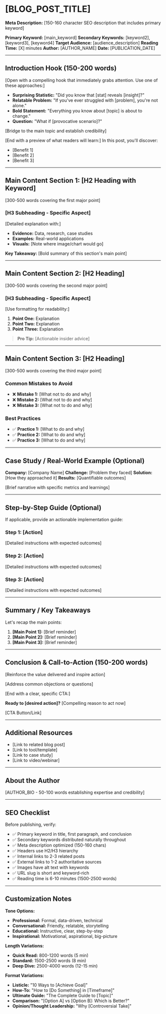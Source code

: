 # [BLOG_POST_TITLE]

**Meta Description:** [150-160 character SEO description that includes primary keyword]

**Primary Keyword:** [main_keyword]
**Secondary Keywords:** [keyword2], [keyword3], [keyword4]
**Target Audience:** [audience_description]
**Reading Time:** [X] minutes
**Author:** [AUTHOR_NAME]
**Date:** [PUBLICATION_DATE]

---

## Introduction Hook (150-200 words)

[Open with a compelling hook that immediately grabs attention. Use one of these approaches:]

- **Surprising Statistic:** "Did you know that [stat] reveals [insight]?"
- **Relatable Problem:** "If you've ever struggled with [problem], you're not alone."
- **Bold Statement:** "Everything you know about [topic] is about to change."
- **Question:** "What if [provocative scenario]?"

[Bridge to the main topic and establish credibility]

[End with a preview of what readers will learn:]
In this post, you'll discover:
- [Benefit 1]
- [Benefit 2]
- [Benefit 3]

---

## Main Content Section 1: [H2 Heading with Keyword]

[300-500 words covering the first major point]

### [H3 Subheading - Specific Aspect]

[Detailed explanation with:]
- **Evidence:** Data, research, case studies
- **Examples:** Real-world applications
- **Visuals:** [Note where image/chart would go]

**Key Takeaway:** [Bold summary of this section's main point]

---

## Main Content Section 2: [H2 Heading]

[300-500 words covering the second major point]

### [H3 Subheading - Specific Aspect]

[Use formatting for readability:]
1. **Point One:** Explanation
2. **Point Two:** Explanation
3. **Point Three:** Explanation

> **Pro Tip:** [Actionable insider advice]

---

## Main Content Section 3: [H2 Heading]

[300-500 words covering the third major point]

### Common Mistakes to Avoid

- ❌ **Mistake 1:** [What not to do and why]
- ❌ **Mistake 2:** [What not to do and why]
- ❌ **Mistake 3:** [What not to do and why]

### Best Practices

- ✅ **Practice 1:** [What to do and why]
- ✅ **Practice 2:** [What to do and why]
- ✅ **Practice 3:** [What to do and why]

---

## Case Study / Real-World Example (Optional)

**Company:** [Company Name]
**Challenge:** [Problem they faced]
**Solution:** [How they approached it]
**Results:** [Quantifiable outcomes]

[Brief narrative with specific metrics and learnings]

---

## Step-by-Step Guide (Optional)

If applicable, provide an actionable implementation guide:

### Step 1: [Action]
[Detailed instructions with expected outcomes]

### Step 2: [Action]
[Detailed instructions with expected outcomes]

### Step 3: [Action]
[Detailed instructions with expected outcomes]

---

## Summary / Key Takeaways

Let's recap the main points:

1. **[Main Point 1]:** [Brief reminder]
2. **[Main Point 2]:** [Brief reminder]
3. **[Main Point 3]:** [Brief reminder]

---

## Conclusion & Call-to-Action (150-200 words)

[Reinforce the value delivered and inspire action]

[Address common objections or questions]

[End with a clear, specific CTA:]

**Ready to [desired action]?** [Compelling reason to act now]

[CTA Button/Link]

---

## Additional Resources

- [Link to related blog post]
- [Link to tool/template]
- [Link to case study]
- [Link to video/webinar]

---

## About the Author

[AUTHOR_BIO - 50-100 words establishing expertise and credibility]

---

## SEO Checklist

Before publishing, verify:
- ✅ Primary keyword in title, first paragraph, and conclusion
- ✅ Secondary keywords distributed naturally throughout
- ✅ Meta description optimized (150-160 chars)
- ✅ Headers use H2/H3 hierarchy
- ✅ Internal links to 2-3 related posts
- ✅ External links to 1-2 authoritative sources
- ✅ Images have alt text with keywords
- ✅ URL slug is short and keyword-rich
- ✅ Reading time is 6-10 minutes (1500-2500 words)

---

## Customization Notes

**Tone Options:**
- **Professional:** Formal, data-driven, technical
- **Conversational:** Friendly, relatable, storytelling
- **Educational:** Instructive, clear, step-by-step
- **Inspirational:** Motivational, aspirational, big-picture

**Length Variations:**
- **Quick Read:** 800-1200 words (5 min)
- **Standard:** 1500-2500 words (8 min)
- **Deep Dive:** 2500-4000 words (12-15 min)

**Format Variations:**
- **Listicle:** "10 Ways to [Achieve Goal]"
- **How-To:** "How to [Do Something] in [Timeframe]"
- **Ultimate Guide:** "The Complete Guide to [Topic]"
- **Comparison:** "[Option A] vs [Option B]: Which is Better?"
- **Opinion/Thought Leadership:** "Why [Controversial Take]"
